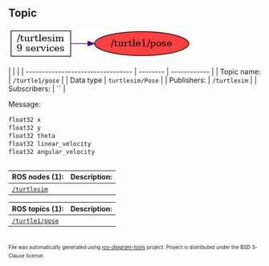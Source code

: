 <!--
File was automatically generated using 'ros-diagram-tools' project.
Project is distributed under the BSD 3-Clause license.
-->

## Topic

[![/turtle1/pose](t__turtle1_pose.png "/turtle1/pose")](t__turtle1_pose.png)

|  |  |
| --------------------------------- | -------- | ------------ |
| Topic name: | `/turtle1/pose` |
| Data type | `turtlesim/Pose` |
| Publishers: | `/turtlesim` |
| Subscribers: | `` |

Message:
```
float32 x
float32 y
float32 theta
float32 linear_velocity
float32 angular_velocity


```


| ROS nodes (1): | Description: |
| ----------------------------------- | ------------ |
| [`/turtlesim`](n__turtlesim.html) |  |

| ROS topics (1): | Description: |
| ----------------------------------- | ------------ |
| [`/turtle1/pose`](t__turtle1_pose.html) |  |


</br>
<font size="1">
File was automatically generated using <a href="https://github.com/anetczuk/ros-diagram-tools"><i>ros-diagram-tools</i></a> project.
Project is distributed under the BSD 3-Clause license.
</font>

